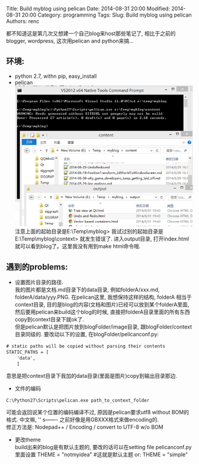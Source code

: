 Title: Build myblog using pelican 
Date: 2014-08-31 20:00
Modified: 2014-08-31 20:00
Category: programming
Tags: 
Slug: Build myblog using pelican 
Authors: renc         
           
都不知道这是第几次又想建一个自己blog来host那些笔记了, 相比于之前的blogger, wordpress, 这次用pelican and python来搞...   

环境:  
---- 
+ python 2.7, withn pip, easy_install        
+ pelican          
![Alt text](data/2014-08-31-pelican_output.PNG "output")  
注意上面的起始目录是E:\Temp\myblog> 
我试过别的起始目录是E:\Temp\myblog\context> 就发生错误了. 
进入output目录, 打开index.html就可以看到blog了。这里我没有用到make html命令哦.  
             
遇到的problems:   
----       
+ 设置图片目录的路径.    
我的图片都是文档.md目录下的data目录, 例如folderA/xxx.md, folderA/data/yyy.PNG. 在pelican这里, 我想保持这样的结构, folderA 相当于 context目录, 目的是blog的内容(文档和图片)已经可以放到某个folderA里面, 然后要用pelican来build这个blog的时候, 直接把folderA目录里面的所有东西copy到context目录下就ok了.  
但是pelican默认是把图片放到blogFolder/image目录, 跟blogFolder/context目录同级的. 要改动以下的设置, 在blogFolder/pelicanconf.py:    
```         
# static paths will be copied without parsing their contents                        
STATIC_PATHS = [                                 
    'data',                   
    ]              
```                    
意思是把context目录下我加的data目录(里面是图片)copy到输出目录那边.            
               
+ 文件的编码                  
```                
C:\Python27\Scripts\pelican.exe path_to_context_folder               
```                 
可能会返回说某个位置的编码编译不过, 原因是pelican要求utf8 without BOM的格式. 中文嘛, 
''
s——- 之前好像是用GBXXX格式来做encoding的.                    
修正方法是: Nodepad++ / Encoding / convert to UTF-8 w/o BOM      
              
+ 更改theme                   
build出来的blog是有默认主题的, 要改的话可以在setting file pelicanconf.py里面设置 
THEME = "notmyidea" #这就是默认主题 
or: 
THEME = "simple" 

 


                  